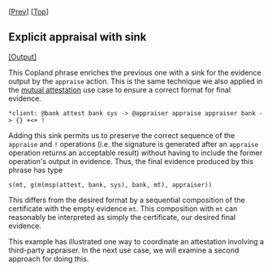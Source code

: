 \[[Prev](./cba_appraise.md)\] \[[Top](../cert.md)\]

## Explicit appraisal with sink

<a href="cba_appraise_sink.xhtml" target="_blank">[Output]</a>

This Copland phrase enriches the previous one with a sink for the
evidence output by the `appraise` action.  This is the same technique
we also applied in the [mutual attestation](../../mutual/mutual.md)
use case to ensure a correct format for final evidence.

```
*client: @bank attest bank sys -> @appraiser appraise appraiser bank -> {} +<+ !
```

Adding this sink permits us to preserve the correct sequence of the
`appraise` and `!` operations (i.e. the signature is generated after
an `appraise` operation returns an acceptable result) without having
to include the former operation's output in evidence. Thus, the final
evidence produced by this phrase has type

    s(mt, g(m(msp(attest, bank, sys), bank, mt), appraiser))

This differs from the desired format by a sequential composition of
the certificate with the empty evidence `mt`. This composition with
`mt` can reasonably be interpreted as simply the certificate, our
desired final evidence.

This example has illustrated one way to coordinate an attestation
involving a third-party appraiser. In the next use case, we will
examine a second approach for doing this.
